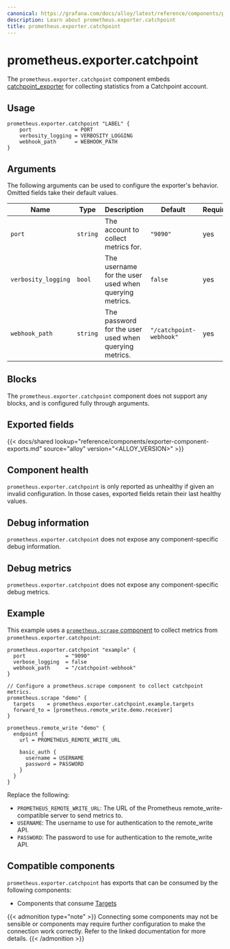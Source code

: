 ```yaml
---
canonical: https://grafana.com/docs/alloy/latest/reference/components/prometheus.exporter.catchpoint/
description: Learn about prometheus.exporter.catchpoint
title: prometheus.exporter.catchpoint
---
```


# prometheus.exporter.catchpoint

The `prometheus.exporter.catchpoint` component embeds
[catchpoint_exporter](https://github.com/grafana/catchpoint-prometheus-exporter) for collecting statistics from a Catchpoint account.

## Usage

```alloy
prometheus.exporter.catchpoint "LABEL" {
    port              = PORT
    verbosity_logging = VERBOSITY_LOGGING
    webhook_path      = WEBHOOK_PATH
}
```

## Arguments

The following arguments can be used to configure the exporter's behavior.
Omitted fields take their default values.

| Name                | Type     | Description                                           | Default                 | Required |
| ------------------- | -------- | ----------------------------------------------------- | ----------------------- | -------- |
| `port`              | `string` | The account to collect metrics for.                   | `"9090"`                | yes      |
| `verbosity_logging` | `bool`   | The username for the user used when querying metrics. | `false`                 | yes      |
| `webhook_path`      | `string` | The password for the user used when querying metrics. | `"/catchpoint-webhook"` | yes      |

## Blocks

The `prometheus.exporter.catchpoint` component does not support any blocks, and is configured
fully through arguments.

## Exported fields

{{< docs/shared lookup="reference/components/exporter-component-exports.md" source="alloy" version="<ALLOY_VERSION>" >}}

## Component health

`prometheus.exporter.catchpoint` is only reported as unhealthy if given
an invalid configuration. In those cases, exported fields retain their last
healthy values.

## Debug information

`prometheus.exporter.catchpoint` does not expose any component-specific
debug information.

## Debug metrics

`prometheus.exporter.catchpoint` does not expose any component-specific
debug metrics.

## Example

This example uses a [`prometheus.scrape` component][scrape] to collect metrics
from `prometheus.exporter.catchpoint`:

```alloy
prometheus.exporter.catchpoint "example" {
  port             = "9090"
  verbose_logging  = false
  webhook_path     = "/catchpoint-webhook"
}

// Configure a prometheus.scrape component to collect catchpoint metrics.
prometheus.scrape "demo" {
  targets    = prometheus.exporter.catchpoint.example.targets
  forward_to = [prometheus.remote_write.demo.receiver]
}

prometheus.remote_write "demo" {
  endpoint {
    url = PROMETHEUS_REMOTE_WRITE_URL

    basic_auth {
      username = USERNAME
      password = PASSWORD
    }
  }
}
```

Replace the following:

- `PROMETHEUS_REMOTE_WRITE_URL`: The URL of the Prometheus remote_write-compatible server to send metrics to.
- `USERNAME`: The username to use for authentication to the remote_write API.
- `PASSWORD`: The password to use for authentication to the remote_write API.

[scrape]: ../prometheus.scrape/

<!-- START GENERATED COMPATIBLE COMPONENTS -->

## Compatible components

`prometheus.exporter.catchpoint` has exports that can be consumed by the following components:

- Components that consume [Targets](../../compatibility/#targets-consumers)

{{< admonition type="note" >}}
Connecting some components may not be sensible or components may require further configuration to make the connection work correctly.
Refer to the linked documentation for more details.
{{< /admonition >}}

<!-- END GENERATED COMPATIBLE COMPONENTS -->
